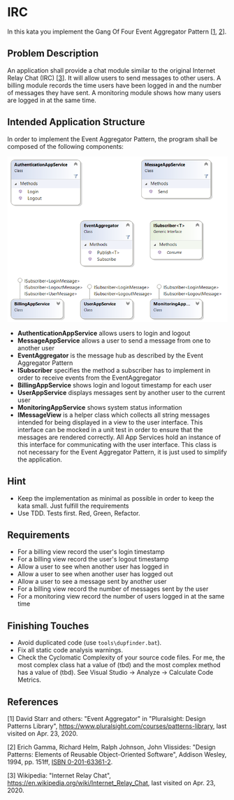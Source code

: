 # IRC

In this kata you implement the Gang Of Four Event Aggregator Pattern [[1](#ref-1), [2](#ref-2)].

## Problem Description

An application shall provide a chat module similar to the original Internet Relay Chat (IRC) [[3](#ref-3)]. It will allow users to send messages to other users. A billing module records the time users have been logged in and the number of messages they have sent. A monitoring module shows how many users are logged in at the same time.

## Intended Application Structure

In order to implement the Event Aggregator Pattern, the program shall be composed of the following components:

![Event Aggregator Pattern](EventAggregatorPattern.png)

- **AuthenticationAppService** allows users to login and logout
- **MessageAppService** allows a user to send a message from one to another user
- **EventAggregator** is the message hub as described by the Event Aggregator Pattern
- **ISubscriber** specifies the method a subscriber has to implement in order to receive events from the EventAggregator
- **BillingAppService** shows login and logout timestamp for each user
- **UserAppService** displays messages sent by another user to the current user
- **MonitoringAppService** shows system status information
- **IMessageView** is a helper class which collects all string messages intended for being displayed in a view to the user interface. This interface can be mocked in a unit test in order to ensure that the messages are rendered correctly. All App Services hold an instance of this interface for communicating with the user interface. This class is not necessary for the Event Aggregator Pattern, it is just used to simplify the application.

## Hint

- Keep the implementation as minimal as possible in order to keep the kata small. Just fulfill the requirements
- Use TDD. Tests first. Red, Green, Refactor.

## Requirements

- For a billing view record the user's login timestamp
- For a billing view record the user's logout timestamp
- Allow a user to see when another user has logged in
- Allow a user to see when another user has logged out
- Allow a user to see a message sent by another user
- For a billing view record the number of messages sent by the user
- For a monitoring view record the number of users logged in at the same time

## Finishing Touches

- Avoid duplicated code (use `tools\dupfinder.bat`).
- Fix all static code analysis warnings.
- Check the Cyclomatic Complexity of your source code files. For me, the most complex class hat a value of (tbd) and the most complex method has a value of (tbd). See Visual Studio -> Analyze -> Calculate Code Metrics.

## References

<a name="ref-1">[1]</a> David Starr and others: "Event Aggregator" in "Pluralsight: Design Patterns Library", https://www.pluralsight.com/courses/patterns-library, last visited on Apr. 23, 2020.

<a name="ref-2">[2]</a> Erich Gamma, Richard Helm, Ralph Johnson, John Vlissides: "Design Patterns: Elements of Reusable Object-Oriented Software", Addison Wesley, 1994, pp. 151ff, [ISBN 0-201-63361-2](https://en.wikipedia.org/wiki/Special:BookSources/0-201-63361-2).

<a name="ref-3">[3]</a> Wikipedia: "Internet Relay Chat", https://en.wikipedia.org/wiki/Internet_Relay_Chat, last visited on Apr. 23, 2020.
